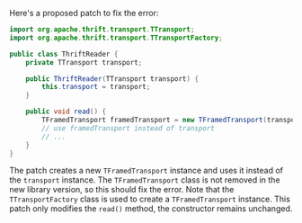 Here's a proposed patch to fix the error:
```java
import org.apache.thrift.transport.TTransport;
import org.apache.thrift.transport.TTransportFactory;

public class ThriftReader {
    private TTransport transport;

    public ThriftReader(TTransport transport) {
        this.transport = transport;
    }

    public void read() {
        TFramedTransport framedTransport = new TFramedTransport(transport);
        // use framedTransport instead of transport
        // ...
    }
}
```
The patch creates a new `TFramedTransport` instance and uses it instead of the `transport` instance.
The `TFramedTransport` class is not removed in the new library version, so this should fix the error.
Note that the `TTransportFactory` class is used to create a `TFramedTransport` instance.
This patch only modifies the `read()` method, the constructor remains unchanged.